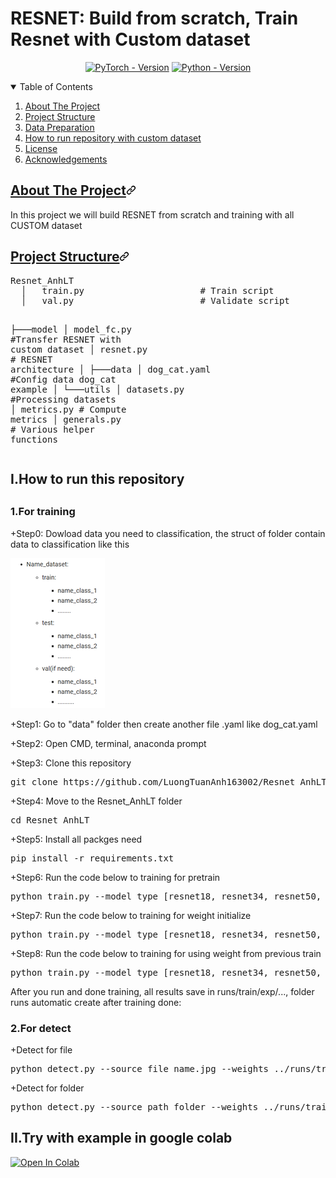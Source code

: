 <h1>RESNET: Build from scratch, Train Resnet with Custom dataset</h1>
<div align="center" dir="auto">
<a href="https://pytorch.org/get-started/locally/" rel="nofollow"><img src="https://camo.githubusercontent.com/5b90a2636e7d3247534bdc67c391162fe068def2780192540c72c5c4cb7382cc/68747470733a2f2f696d672e736869656c64732e696f2f62616467652f5059544f5243482d312e31302b2d7265643f7374796c653d666f722d7468652d6261646765266c6f676f3d7079746f726368" alt="PyTorch - Version" data-canonical-src="https://img.shields.io/badge/PYTORCH-1.10+-red?style=for-the-badge&amp;logo=pytorch" style="max-width: 100%;"></a>
<a href="https://www.python.org/downloads/" rel="nofollow"><img src="https://camo.githubusercontent.com/9563a47966e5e5d773f6221b3dbd3dc8c103c4001d80b4f05ca0beab94303f07/68747470733a2f2f696d672e736869656c64732e696f2f62616467652f505954484f4e2d332e372b2d7265643f7374796c653d666f722d7468652d6261646765266c6f676f3d707974686f6e266c6f676f436f6c6f723d7768697465" alt="Python - Version" data-canonical-src="https://img.shields.io/badge/PYTHON-3.7+-red?style=for-the-badge&amp;logo=python&amp;logoColor=white" style="max-width: 100%;"></a>
<br></p>
</div>

<details open="">
  <summary>Table of Contents</summary>
  <ol dir="auto">
    <li>
      <a href="#about-the-project">About The Project</a>
    </li>
    <li>
      <a href="#project-structure">Project Structure</a>
    </li>
    <li>
      <a href="#data-preparatio">Data Preparation</a>
    </li>
    <li><a href="#custom-dataset">How to run repository with custom dataset</a></li>
    <li><a href="#license">License</a></li>
    <li><a href="#acknowledgements">Acknowledgements</a></li>
  </ol>
</details>

<h2 tabindex="-1" id="user-content-about-the-project" dir="auto"><a class="heading-link" href="#about-the-project">About The Project<svg class="octicon octicon-link" viewBox="0 0 16 16" version="1.1" width="16" height="16" aria-hidden="true"><path d="m7.775 3.275 1.25-1.25a3.5 3.5 0 1 1 4.95 4.95l-2.5 2.5a3.5 3.5 0 0 1-4.95 0 .751.751 0 0 1 .018-1.042.751.751 0 0 1 1.042-.018 1.998 1.998 0 0 0 2.83 0l2.5-2.5a2.002 2.002 0 0 0-2.83-2.83l-1.25 1.25a.751.751 0 0 1-1.042-.018.751.751 0 0 1-.018-1.042Zm-4.69 9.64a1.998 1.998 0 0 0 2.83 0l1.25-1.25a.751.751 0 0 1 1.042.018.751.751 0 0 1 .018 1.042l-1.25 1.25a3.5 3.5 0 1 1-4.95-4.95l2.5-2.5a3.5 3.5 0 0 1 4.95 0 .751.751 0 0 1-.018 1.042.751.751 0 0 1-1.042.018 1.998 1.998 0 0 0-2.83 0l-2.5 2.5a1.998 1.998 0 0 0 0 2.83Z"></path></svg></a></h2>

<p dir="auto">In this project we will build RESNET from scratch and training with all CUSTOM dataset</p>

<h2 tabindex="-1" id="user-content-about-the-project" dir="auto"><a class="heading-link" href="#project-structure">Project Structure<svg class="octicon octicon-link" viewBox="0 0 16 16" version="1.1" width="16" height="16" aria-hidden="true"><path d="m7.775 3.275 1.25-1.25a3.5 3.5 0 1 1 4.95 4.95l-2.5 2.5a3.5 3.5 0 0 1-4.95 0 .751.751 0 0 1 .018-1.042.751.751 0 0 1 1.042-.018 1.998 1.998 0 0 0 2.83 0l2.5-2.5a2.002 2.002 0 0 0-2.83-2.83l-1.25 1.25a.751.751 0 0 1-1.042-.018.751.751 0 0 1-.018-1.042Zm-4.69 9.64a1.998 1.998 0 0 0 2.83 0l1.25-1.25a.751.751 0 0 1 1.042.018.751.751 0 0 1 .018 1.042l-1.25 1.25a3.5 3.5 0 1 1-4.95-4.95l2.5-2.5a3.5 3.5 0 0 1 4.95 0 .751.751 0 0 1-.018 1.042.751.751 0 0 1-1.042.018 1.998 1.998 0 0 0-2.83 0l-2.5 2.5a1.998 1.998 0 0 0 0 2.83Z"></path></svg></a></h2>
<div class="highlight highlight-source-shell notranslate position-relative overflow-auto" dir="auto">
  <pre>Resnet_AnhLT
  │   train.py                      <span class="pl-c"><span class="pl-c">#</span> Train script</span>
  │   val.py                        <span class="pl-c"><span class="pl-c">#</span> Validate script</span>
  
  ├───model
  │       model_fc.py             <span class="pl-c"><span class="pl-c">#</span>Transfer RESNET with custom dataset</span>
  │       resnet.py                <span class="pl-c"><span class="pl-c">#</span> RESNET architecture</span>
  │
  ├───data
  │       dog_cat.yaml               <span class="pl-c"><span class="pl-c">#</span>Config data dog_cat example</span>
  │
  └───utils
      │   datasets.py                   <span class="pl-c"><span class="pl-c">#</span>Processing datasets</span>
      │   metrics.py            <span class="pl-c"><span class="pl-c">#</span> Compute metrics</span>
      │   generals.py                  <span class="pl-c"><span class="pl-c">#</span> Various helper functions</span>
  </pre>
</div>
<h2>I.How to run this repository<h2>
  <h3>1.For training</h3>
  <p>+Step0: Dowload data you need to classification, the struct of folder contain data to classification like this</p>
  <img src = "image.png"></img>
  <p>+Step1: Go to "data" folder then create another file .yaml like dog_cat.yaml</p>
  <p>+Step2: Open CMD, terminal, anaconda prompt</p>
  <p>+Step3: Clone this repository<p>
  <pre>git clone https://github.com/LuongTuanAnh163002/Resnet_AnhLT.git</pre>
  <p>+Step4: Move to the Resnet_AnhLT folder</p>
  <pre>cd Resnet_AnhLT</pre>
  <p>+Step5: Install all packges need</p>
  <pre>pip install -r requirements.txt</pre>
  <p>+Step6: Run the code below to training for pretrain</p>
  <pre>python train.py --model_type [resnet18, resnet34, resnet50, resnet101, resnet152] --pretrained --freeze --data file_name.yaml --epochs 50 --device 0</pre>
  <p>+Step7: Run the code below to training for weight initialize</p>
  <pre>python train.py --model_type [resnet18, resnet34, resnet50, resnet101, resnet152] --data file_name.yaml --epochs 50 --device 0</pre>
  <p>+Step8: Run the code below to training for using weight from previous train</p>
  <pre>python train.py --model_type [resnet18, resnet34, resnet50, resnet101, resnet152] --weight_init [file_name.pt, file_name.pth] --data file_name.yaml --epochs 50 --device 0</pre>
  <p>After you run and done training, all results save in runs/train/exp/..., folder runs automatic create after training done:</p>

  <h3>2.For detect</h3>
  <p>+Detect for file</p>
  <pre>python detect.py --source file_name.jpg --weights ../runs/train/../weights/__.pth --device 0</pre>
  <p>+Detect for folder</p>
  <pre>python detect.py --source path_folder --weights ../runs/train/../weights/__.pth --device 0</pre>

<h2>II.Try with example in google colab</h2>
<a href="https://colab.research.google.com/drive/12FKf4q1szLpT-tTUpl8mslSj9g6BhlYW?usp=sharing" rel="nofollow"><img src="https://camo.githubusercontent.com/84f0493939e0c4de4e6dbe113251b4bfb5353e57134ffd9fcab6b8714514d4d1/68747470733a2f2f636f6c61622e72657365617263682e676f6f676c652e636f6d2f6173736574732f636f6c61622d62616467652e737667" alt="Open In Colab" data-canonical-src="https://colab.research.google.com/assets/colab-badge.svg" style="max-width: 100%;"></a>
